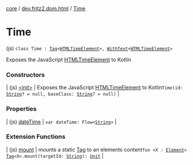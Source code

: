 [core](../../index.md) / [dev.fritz2.dom.html](../index.md) / [Time](./index.md)

# Time

(js) `class Time : `[`Tag`](../../dev.fritz2.dom/-tag/index.md)`<`[`HTMLTimeElement`](https://kotlinlang.org/api/latest/jvm/stdlib/org.w3c.dom/-h-t-m-l-time-element/index.html)`>, `[`WithText`](../../dev.fritz2.dom/-with-text/index.md)`<`[`HTMLTimeElement`](https://kotlinlang.org/api/latest/jvm/stdlib/org.w3c.dom/-h-t-m-l-time-element/index.html)`>`

Exposes the JavaScript [HTMLTimeElement](https://developer.mozilla.org/en/docs/Web/API/HTMLTimeElement) to Kotlin

### Constructors

| (js) [&lt;init&gt;](-init-.md) | Exposes the JavaScript [HTMLTimeElement](https://developer.mozilla.org/en/docs/Web/API/HTMLTimeElement) to Kotlin`Time(id: `[`String`](https://kotlinlang.org/api/latest/jvm/stdlib/kotlin/-string/index.html)`? = null, baseClass: `[`String`](https://kotlinlang.org/api/latest/jvm/stdlib/kotlin/-string/index.html)`? = null)` |

### Properties

| (js) [dateTime](date-time.md) | `var dateTime: Flow<`[`String`](https://kotlinlang.org/api/latest/jvm/stdlib/kotlin/-string/index.html)`>` |

### Extension Functions

| (js) [mount](../../dev.fritz2.dom/mount.md) | mounts a static [Tag](../../dev.fritz2.dom/-tag/index.md) to an elements content`fun <X : `[`Element`](https://kotlinlang.org/api/latest/jvm/stdlib/org.w3c.dom/-element/index.html)`> `[`Tag`](../../dev.fritz2.dom/-tag/index.md)`<X>.mount(targetId: `[`String`](https://kotlinlang.org/api/latest/jvm/stdlib/kotlin/-string/index.html)`): `[`Unit`](https://kotlinlang.org/api/latest/jvm/stdlib/kotlin/-unit/index.html) |

